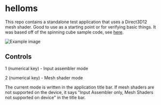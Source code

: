 # helloms
This repo contains a standalone test application that uses a Direct3D12 mesh shader. Good to use as a starting point or for verifying basic things. It was based off of the spinning cube sample code, see [here](https://github.com/clandrew/spinningcube12).

![Example image](https://raw.githubusercontent.com/clandrew/helloms/master/Images/Image.png "Example image.")

## Controls

1 (numerical key) - Input assembler mode

2 (numerical key) - Mesh shader mode

The current mode is written in the application title bar. If mesh shaders are not supported on the device, it says "Input Assembler only, Mesh Shaders not supported on device" in the title bar.
